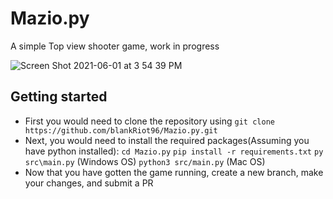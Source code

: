 # Mazio.py
A simple Top view shooter game, work in progress

![Screen Shot 2021-06-01 at 3 54 39 PM](https://user-images.githubusercontent.com/77634274/130319569-0968ca3d-079b-46a3-b3d7-4ac463b089f2.png)


## Getting started 
- First you would need to clone the repository using `git clone https://github.com/blankRiot96/Mazio.py.git`
- Next, you would need to install the required packages(Assuming you have python installed):
    `cd Mazio.py`
    `pip install -r requirements.txt`
    `py src\main.py` (Windows OS)
    `python3 src/main.py` (Mac OS)
- Now that you have gotten the game running, create a new branch, make your changes, and submit a PR




